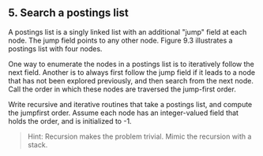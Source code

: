 ## 5. Search a postings list

A postings list is a singly linked list with an additional "jump" field at each node. The jump field points to any other node. Figure 9.3 illustrates a postings list with four nodes.

One way to enumerate the nodes in a postings list is to iteratively follow the next field. Another is to always first follow the jump field if it leads to a node that has not been explored previously, and then search from the next node. Call the order in which these nodes are traversed the jump-first order.

Write recursive and iterative routines that take a postings list, and compute the jumpfirst order. Assume each node has an integer-valued field that holds the order, and is initialized to -1.

> Hint: Recursion makes the problem trivial. Mimic the recursion with a stack.
